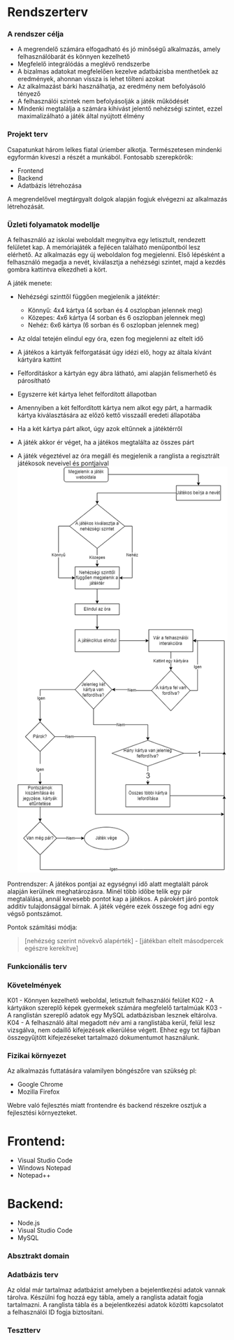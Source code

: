 # Rendszerterv

### A rendszer célja
- A megrendelő számára elfogadható és jó minőségű alkalmazás, amely felhasználóbarát és könnyen kezelhető
- Megfelelő integrálódás a meglévő rendszerbe
- A bizalmas adatokat megfelelően kezelve adatbázisba menthetőek az eredmények, ahonnan vissza is lehet tölteni azokat
- Az alkalmazást bárki használhatja, az eredmény nem befolyásoló tényező
- A felhasználói szintek nem befolyásolják a játék működését
- Mindenki megtalálja a számára kihívást jelentő nehézségi szintet, ezzel maximalizálható a játék által nyújtott élmény

### Projekt terv
Csapatunkat három lelkes fiatal úriember alkotja. Természetesen mindenki egyformán kiveszi a részét a munkából. Fontosabb szerepkörök:
- Frontend
- Backend
- Adatbázis létrehozása

A megrendelővel megtárgyalt dolgok alapján fogjuk elvégezni az alkalmazás létrehozását. 

### Üzleti folyamatok modellje

A felhasználó az iskolai weboldalt megnyitva egy letisztult, rendezett felületet kap. A memóriajáték a fejlécen található menüpontból lesz elérhető.
Az alkalmazás egy új weboldalon fog megjelenni. Első lépésként a felhasználó megadja a nevét, kiválasztja a nehézségi szintet, 
majd a kezdés gombra kattintva elkezdheti a kört.

A játék menete:
- Nehézségi szinttől függően megjelenik a játéktér:
	- Könnyű: 4x4 kártya (4 sorban és 4 oszlopban jelennek meg)
	- Közepes: 4x6 kártya (4 sorban és 6 oszlopban jelennek meg)
	- Nehéz: 6x6 kártya (6 sorban és 6 oszlopban jelennek meg)

- Az oldal tetején elindul egy óra, ezen fog megjelenni az eltelt idő
- A játékos a kártyák felforgatását úgy idézi elő, hogy az általa kívánt kártyára kattint
- Felfordításkor a kártyán egy ábra látható, ami alapján felismerhető és párosítható
- Egyszerre két kártya lehet felfordított állapotban
- Amennyiben a két felfordított kártya nem alkot egy párt, a harmadik kártya kiválasztására az előző kettő visszaáll eredeti állapotába
- Ha a két kártya párt alkot, úgy azok eltűnnek a játéktérről
- A játék akkor ér véget, ha a játékos megtalálta az összes párt
- A játék végeztével az óra megáll és megjelenik a ranglista a regisztrált játékosok neveivel és pontjaival
![játékmenet ábra](./rendszerterv-játékmenet.png)

Pontrendszer:
A játékos pontjai az egységnyi idő alatt megtalált párok alapján kerülnek meghatározásra. Minél több időbe telik
egy pár megtalálása, annál kevesebb pontot kap a játékos. A párokért járó pontok additív tulajdonsággal bírnak.
A játék végére ezek összege fog adni egy végső pontszámot.

Pontok számítási módja:
> [nehézség szerint növekvő alapérték] - [játékban eltelt másodpercek egészre kerekítve]

### Funkcionális terv

### Követelmények
K01 - Könnyen kezelhető weboldal, letisztult felhasználói felület
K02 - A kártyákon szereplő képek gyermekek számára megfelelő tartalmúak
K03 - A ranglistán szereplő adatok egy MySQL adatbázisban lesznek eltárolva.
K04 - A felhasználó által megadott név ami a ranglistába kerül, felül lesz vizsgálva, nem odaillő kifejezések elkerülése végett.
      Ehhez egy txt fájlban összegyűjtött kifejezéseket tartalmazó dokumentumot használunk.
### Fizikai környezet
Az alkalmazás futtatására valamilyen böngészőre van szükség pl:
- Google Chrome
- Mozilla Firefox

Webre való fejlesztés miatt frontendre és backend részekre osztjuk a fejlesztési környezteket.
# Frontend:
- Visual Studio Code
- Windows Notepad
- Notepad++

# Backend:
- Node.js
- Visual Studio Code
- MySQL
### Absztrakt domain

### Adatbázis terv
Az oldal már tartalmaz adatbázist amelyben a bejelentkezési adatok vannak tárolva. Készülni fog hozzá egy tábla,
amely a ranglista adatait fogja tartalmazni. A ranglista tábla és a bejelentkezési adatok közötti kapcsolatot
a felhasználói ID fogja biztosítani.
### Tesztterv